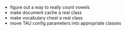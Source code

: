 - figure out a way to really count vowels
- make document cache a real class
- make vocabulary chest a real class
- move TAU config parameters into appropriate classes

